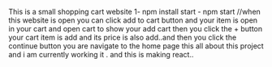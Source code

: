 This is a small shopping cart website 
1- npm install 
start - npm start
//when this website is open you can click add to cart button 
and your item is open in your cart and open cart to show your add cart 
then you click the + button your cart item is add and its price is also add..and then you click the 
continue button you are navigate to the home page this all about this project and i am currently working it .
and this is making react..
